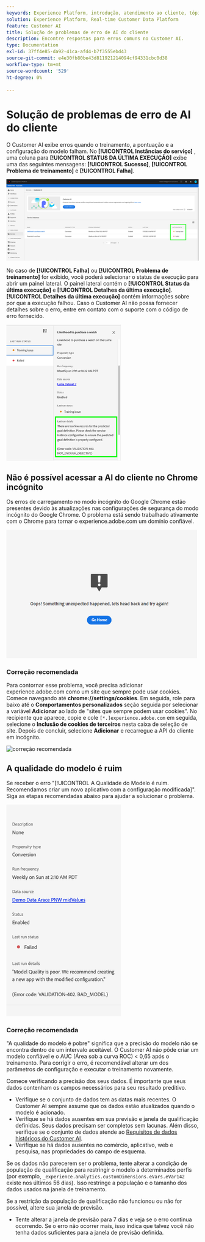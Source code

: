 ```yaml
---
keywords: Experience Platform, introdução, atendimento ao cliente, tópicos populares, entrada de atendimento ao cliente, saída de atendimento ao cliente, solução de problemas de atendimento ao cliente, erros de atendimento ao cliente
solution: Experience Platform, Real-time Customer Data Platform
feature: Customer AI
title: Solução de problemas de erro de AI do cliente
description: Encontre respostas para erros comuns no Customer AI.
type: Documentation
exl-id: 37ff4e85-da92-41ca-afd4-b7f3555ebd43
source-git-commit: e4e30fb80be43d811921214094cf94331cbc0d38
workflow-type: tm+mt
source-wordcount: '529'
ht-degree: 0%

---
```


# Solução de problemas de erro de AI do cliente

O Customer AI exibe erros quando o treinamento, a pontuação e a configuração do modelo falham. No **[!UICONTROL Instâncias do serviço]** , uma coluna para **[!UICONTROL STATUS DA ÚLTIMA EXECUÇÃO]** exibe uma das seguintes mensagens: **[!UICONTROL Sucesso]**, **[!UICONTROL Problema de treinamento]** e **[!UICONTROL Falha]**.

![status da última execução](./images/errors/last-run-status.png)

No caso de **[!UICONTROL Falha]** ou **[!UICONTROL Problema de treinamento]** for exibido, você poderá selecionar o status de execução para abrir um painel lateral. O painel lateral contém o **[!UICONTROL Status da última execução]** e **[!UICONTROL Detalhes da última execução]**. **[!UICONTROL Detalhes da última execução]** contém informações sobre por que a execução falhou. Caso o Customer AI não possa fornecer detalhes sobre o erro, entre em contato com o suporte com o código de erro fornecido.

<img src="./images/errors/last-run-details.png" width="300" /><br />

## Não é possível acessar a AI do cliente no Chrome incógnito

Os erros de carregamento no modo incógnito do Google Chrome estão presentes devido às atualizações nas configurações de segurança do modo incógnito do Google Chrome. O problema está sendo trabalhado ativamente com o Chrome para tornar o experience.adobe.com um domínio confiável.

<img src="./images/errors/error.PNG" width="500" /><br />

### Correção recomendada

Para contornar esse problema, você precisa adicionar experience.adobe.com como um site que sempre pode usar cookies. Comece navegando até **chrome://settings/cookies**. Em seguida, role para baixo até o **Comportamentos personalizados** seção seguida por selecionar a variável **Adicionar** ao lado de &quot;sites que sempre podem usar cookies&quot;. No recipiente que aparece, copie e cole `[*.]experience.adobe.com` em seguida, selecione o **Inclusão de cookies de terceiros** nesta caixa de seleção de site. Depois de concluir, selecione **Adicionar** e recarregue a API do cliente em incógnito.

![correção recomendada](./images/errors/cookies2.gif)

## A qualidade do modelo é ruim

Se receber o erro &quot;[!UICONTROL A Qualidade do Modelo é ruim. Recomendamos criar um novo aplicativo com a configuração modificada]&quot;. Siga as etapas recomendadas abaixo para ajudar a solucionar o problema.

<img src="./images/errors/model-quality.png" width="300" /><br />

### Correção recomendada

&quot;A qualidade do modelo é pobre&quot; significa que a precisão do modelo não se encontra dentro de um intervalo aceitável. O Customer AI não pôde criar um modelo confiável e o AUC (Área sob a curva ROC) &lt; 0,65 após o treinamento. Para corrigir o erro, é recomendável alterar um dos parâmetros de configuração e executar o treinamento novamente.

Comece verificando a precisão dos seus dados. É importante que seus dados contenham os campos necessários para seu resultado preditivo.

- Verifique se o conjunto de dados tem as datas mais recentes. O Customer AI sempre assume que os dados estão atualizados quando o modelo é acionado.
- Verifique se há dados ausentes em sua previsão e janela de qualificação definidas. Seus dados precisam ser completos sem lacunas. Além disso, verifique se o conjunto de dados atende ao [Requisitos de dados históricos do Customer AI](./input-output.md#data-requirements).
- Verifique se há dados ausentes no comércio, aplicativo, web e pesquisa, nas propriedades do campo de esquema.

Se os dados não parecerem ser o problema, tente alterar a condição de população de qualificação para restringir o modelo a determinados perfis (por exemplo, `_experience.analytics.customDimensions.eVars.eVar142` existe nos últimos 56 dias). Isso restringe a população e o tamanho dos dados usados na janela de treinamento.

Se a restrição da população de qualificação não funcionou ou não for possível, altere sua janela de previsão.

- Tente alterar a janela de previsão para 7 dias e veja se o erro continua ocorrendo. Se o erro não ocorrer mais, isso indica que talvez você não tenha dados suficientes para a janela de previsão definida.
